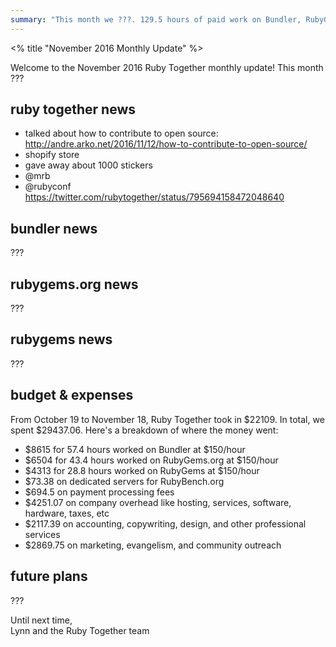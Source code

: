 ```yaml
---
summary: "This month we ???. 129.5 hours of paid work on Bundler, RubyGems, and RubyGems.org."
---
```


<% title "November 2016 Monthly Update" %>

Welcome to the November 2016 Ruby Together monthly update! This month ???

## ruby together news

- talked about how to contribute to open source: http://andre.arko.net/2016/11/12/how-to-contribute-to-open-source/
- shopify store
- gave away about 1000 stickers
- @mrb
- @rubyconf https://twitter.com/rubytogether/status/795694158472048640

## bundler news

???

## rubygems.org news

???

## rubygems news

???

## budget & expenses

From October 19 to November 18, Ruby Together took in $22109. In total, we spent $29437.06. Here's a breakdown of where the money went:

* $8615 for 57.4 hours worked on Bundler at $150/hour
* $6504 for 43.4 hours worked on RubyGems.org at $150/hour
* $4313 for 28.8 hours worked on RubyGems at $150/hour
* $73.38 on dedicated servers for RubyBench.org
* $694.5 on payment processing fees
* $4251.07 on company overhead like hosting, services, software, hardware, taxes, etc
* $2117.39 on accounting, copywriting, design, and other professional services
* $2869.75 on marketing, evangelism, and community outreach

## future plans

???

Until next time,<br>
Lynn and the Ruby Together team
